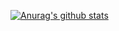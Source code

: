 [![Anurag's github stats](https://github-readme-stats.vercel.app/api?username=nalanyinyun)](https://github.com/anuraghazra/github-readme-stats)
